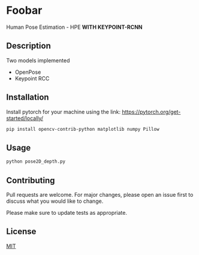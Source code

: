 # Foobar

Human Pose Estimation - HPE **WITH KEYPOINT-RCNN**

## Description

Two models implemented

* OpenPose
* Keypoint RCC

## Installation

Install pytorch for your machine using the link: <https://pytorch.org/get-started/locally/>

```bash
pip install opencv-contrib-python matplotlib numpy Pillow
```

## Usage

```python
python pose2D_depth.py
```

## Contributing
Pull requests are welcome. For major changes, please open an issue first to discuss what you would like to change.

Please make sure to update tests as appropriate.

## License
[MIT](https://choosealicense.com/licenses/mit/)
